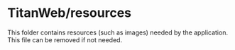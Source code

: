 # TitanWeb/resources

This folder contains resources (such as images) needed by the application. This file can
be removed if not needed.
